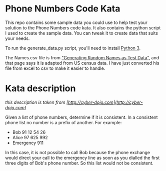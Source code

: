# Phone Numbers Code Kata

This repo contains some sample data you could use to help test your solution to the Phone Numbers code kata. It also contains the python script I used to create the sample data. You can tweak it to create data that suits your needs.

To run the generate_data.py script, you'll need to install [Python 3](http://python.org).

The Names.csv file is from ["Generating Random Names as Test Data"](http://www.markrichman.com/2007/09/26/generating-random-names-as-test-data/), and that page says it is adapted from US census data. I have just converted his file from excel to csv to make it easier to handle.

# Kata description

_this description is taken from [http://cyber-dojo.com](http://cyber-dojo.com)_

Given a list of phone numbers, determine if it is 
consistent. In a consistent phone list no number 
is a prefix of another. For example:

- Bob 91 12 54 26
- Alice 97 625 992
- Emergency 911

In this case, it is not possible to call Bob because 
the phone exchange would direct your call to the 
emergency line as soon as you dialled the first three 
digits of Bob's phone number. So this list would not 
be consistent.
